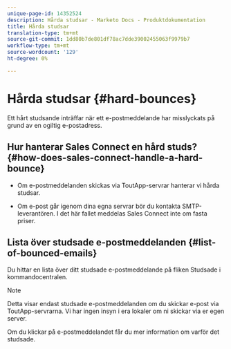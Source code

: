 ```yaml
---
unique-page-id: 14352524
description: Hårda studsar - Marketo Docs - Produktdokumentation
title: Hårda studsar
translation-type: tm+mt
source-git-commit: 1dd80b7de801df78ac7dde39002455063f9979b7
workflow-type: tm+mt
source-wordcount: '129'
ht-degree: 0%

---
```



# Hårda studsar {#hard-bounces}

Ett hårt studsande inträffar när ett e-postmeddelande har misslyckats på grund av en ogiltig e-postadress.

## Hur hanterar Sales Connect en hård studs? {#how-does-sales-connect-handle-a-hard-bounce}

* Om e-postmeddelanden skickas via ToutApp-servrar hanterar vi hårda studsar.

* Om e-post går igenom dina egna servrar bör du kontakta SMTP-leverantören. I det här fallet meddelas Sales Connect inte om fasta priser.

## Lista över studsade e-postmeddelanden {#list-of-bounced-emails}

Du hittar en lista över ditt studsade e-postmeddelande på fliken Studsade i kommandocentralen.

>[!NOTE]
>
>Detta visar endast studsade e-postmeddelanden om du skickar e-post via ToutApp-servrarna. Vi har ingen insyn i era lokaler om ni skickar via er egen server.

Om du klickar på e-postmeddelandet får du mer information om varför det studsade.
